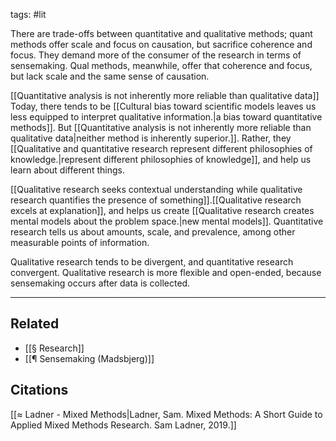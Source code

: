 tags: #lit 

There are trade-offs between quantitative and qualitative methods; quant methods offer scale and focus on causation, but sacrifice coherence and focus. They demand more of the consumer of the research in terms of sensemaking. Qual methods, meanwhile, offer that coherence and focus, but lack scale and the same sense of causation. 

[[Quantitative analysis is not inherently more reliable than qualitative data]] Today, there tends to be [[Cultural bias toward scientific models leaves us less equipped to interpret qualitative information.|a bias toward quantitative methods]]. But [[Quantitative analysis is not inherently more reliable than qualitative data|neither method is inherently superior.]]. Rather, they [[Qualitative and quantitative research represent different philosophies of knowledge.|represent different philosophies of knowledge]], and help us learn about different things. 

[[Qualitative research seeks contextual understanding while qualitative research quantifies the presence of something]].[[Qualitative research excels at explanation]], and helps us create [[Qualitative research creates mental models about the problem space.|new mental models]]. Quantitative research tells us about amounts, scale, and prevalence, among other measurable points of information.

Qualitative research tends to be divergent, and quantitative research convergent. Qualitative research is more flexible and open-ended, because sensemaking occurs after data is collected.

---
## Related
- [[§ Research]]
- [[¶ Sensemaking (Madsbjerg)]]

## Citations
[[≈ Ladner - Mixed Methods|Ladner, Sam. Mixed Methods: A Short Guide to Applied Mixed Methods Research. Sam Ladner, 2019.]]